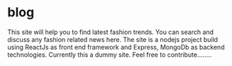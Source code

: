 # blog
This site will help you to find latest fashion trends.
You can search and discuss any fashion related news here.
The site is a nodejs project build using ReactJs as front end framework and Express, MongoDb as backend technologies.
Currently this a dummy site.
Feel free to contribute........

